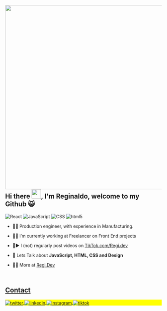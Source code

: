 <img align="right" height="590em" src="https://raw.githubusercontent.com/gist/ReginaldoInacio/7170a3bcd1a7abcbc746a6fa27a08864/raw/9c89776b9ab449ac8bd34791078138c011e2944c/Gicard.svg"/>
<h2 align="left">Hi there <img src="https://raw.githubusercontent.com/kaueMarques/kaueMarques/master/hi.gif" height="30px">, I'm Reginaldo, welcome to my Github 😺</h2>
<p align="left"> 
<img align="center" alt="React" src="https://img.shields.io/badge/React-20232A?style=for-the-badge&logo=react&logoColor=61DAFB">
<img align="center" alt="JavaScript" src="https://img.shields.io/badge/JavaScript-F7DF1E?style=for-the-badge&logo=javascript&logoColor=black">
<img align="center" alt="CSS" src="https://img.shields.io/badge/CSS3-1572B6?style=for-the-badge&logo=css3&logoColor=white">
<img align="center" alt="html5" src="https://img.shields.io/badge/HTML-239120?style=for-the-badge&logo=html5&logoColor=white"> </p>

- 🧑‍🏭 Production engineer, with experience in Manufacturing. 

- 🧑‍💼 I’m currently working at Freelancer on Front End projects

- 🧑▶️ I (not) regularly post videos on [TikTok.com/Regi.dev](https://www.tiktok.com/@regi.dev?is_from_webapp=1&sender_device=pc)

- 💬 Lets Talk about **JavaScript, HTML, CSS and Design**

- 👨‍💻 More at [Regi.Dev](https://www.linkedin.com/in/reginaldoinacio/)

<div style="display: inline_block"></br>
  <a href="https://github.com/ReginaldoInacio"> <img height="0em" src="https://github-readme-stats.vercel.app/api/top-langs/?username=ReginaldoInacio&layout=compact&langs_count=7&theme=tokyonight"/>
 </div>

## Contact

<p align="left" style="background:yellow">

<a href="https://twitter.com/Regis_dev" target="_blank">
  <img align="center" src="https://img.shields.io/badge/-Regi_dev-05122A?style=flat&logo=twitter" alt="twitter"/>  
</a>
<a href="https://www.linkedin.com/in/reginaldoinacio/" target="_blank">
  <img align="center" src="https://img.shields.io/badge/-ReginaldoInacio-05122A?style=flat&logo=linkedin" alt="linkedin"/>
</a>
<a href="https://www.instagram.com/regi.dev/" target="_blank">
 <img align="center" src="https://img.shields.io/badge/-@regi.dev-05122A?style=flat&logo=instagram" alt="instagram"/>
</a>
<a href="https://www.tiktok.com/@regi.dev?is_from_webapp=1&sender_device=pc" target="_blank">
 <img align="center" src="https://img.shields.io/badge/-regi.dev-05122A?style=flat&logo=tiktok" alt="tiktok"/>
</a>
</p>

<!--

<img width="490em" src="https://github-readme-twitter-gazf.vercel.app/api?id=maykbrito&layout=wide&show_reply=off&show_retweet=off" />


**maykbrito/maykbrito** is a ✨ _special_ ✨ repository because its `README.md` (this file) appears on your GitHub profile.

Here are some ideas to get you started:

- 🔭 I’m currently working on ...
- 🌱 I’m currently learning ...
- 👯 I’m looking to collaborate on ...
- 🤔 I’m looking for help with ...
- 💬 Ask me about ...
- 📫 How to reach me: ...
- 😄 Pronouns: ...
- ⚡ Fun fact: ...
-->


